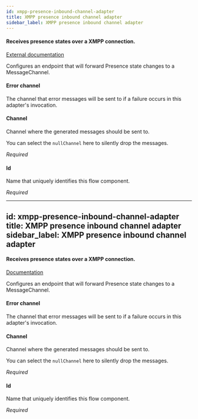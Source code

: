 ```yaml
---
id: xmpp-presence-inbound-channel-adapter
title: XMPP presence inbound channel adapter
sidebar_label: XMPP presence inbound channel adapter
---
```

#### Receives presence states over a XMPP connection.
<a href="https://docs.spring.io/spring-integration/docs/4.3.x/reference/html/xmpp.html#xmpp-roster-inbound-channel-adapter" target="_blank">External documentation</a>

Configures an endpoint that will forward Presence state changes to a MessageChannel.

#### Error channel
The channel that error messages will be sent to if a failure occurs in this adapter's invocation.

#### Channel
Channel where the generated messages should be sent to.

You can select the <code>nullChannel</code> here to silently drop the messages.

<i>Required</i>

#### Id
Name that uniquely identifies this flow component.

<i>Required</i>

---
id: xmpp-presence-inbound-channel-adapter
title: XMPP presence inbound channel adapter
sidebar_label: XMPP presence inbound channel adapter
---
#### Receives presence states over a XMPP connection.
<a href="http://docs.spring.io/spring-integration/docs/2.1.x/reference/html/xmpp.html#xmpp-roster-inbound-channel-adapter" target="_blank">Documentation</a>

Configures an endpoint that will forward Presence state changes to a MessageChannel.

#### Error channel
The channel that error messages will be sent to if a failure occurs in this adapter's invocation.

#### Channel
Channel where the generated messages should be sent to.

You can select the <code>nullChannel</code> here to silently drop the messages.

<i>Required</i>

#### Id
Name that uniquely identifies this flow component.

<i>Required</i>

